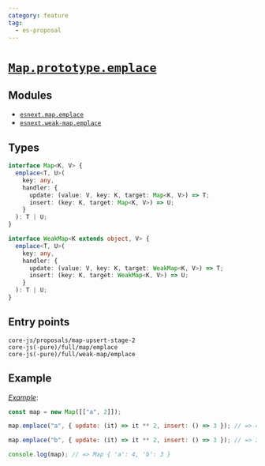 ```yaml
---
category: feature
tag:
  - es-proposal
---
```


# [`Map.prototype.emplace`](https://github.com/thumbsupep/proposal-upsert)

## Modules

- [`esnext.map.emplace`](https://github.com/zloirock/core-js/blob/master/packages/core-js/modules/esnext.map.emplace.js)
- [`esnext.weak-map.emplace`](https://github.com/zloirock/core-js/blob/master/packages/core-js/modules/esnext.weak-map.emplace.js)

## Types

```ts
interface Map<K, V> {
  emplace<T, U>(
    key: any,
    handler: {
      update: (value: V, key: K, target: Map<K, V>) => T;
      insert: (key: K, target: Map<K, V>) => U;
    }
  ): T | U;
}

interface WeakMap<K extends object, V> {
  emplace<T, U>(
    key: any,
    handler: {
      update: (value: V, key: K, target: WeakMap<K, V>) => T;
      insert: (key: K, target: WeakMap<K, V>) => U;
    }
  ): T | U;
}
```

## Entry points

```
core-js/proposals/map-upsert-stage-2
core-js(-pure)/full/map/emplace
core-js(-pure)/full/weak-map/emplace
```

## Example

[_Example_](https://is.gd/ty5I2v):

```js
const map = new Map([["a", 2]]);

map.emplace("a", { update: (it) => it ** 2, insert: () => 3 }); // => 4

map.emplace("b", { update: (it) => it ** 2, insert: () => 3 }); // => 3

console.log(map); // => Map { 'a': 4, 'b': 3 }
```
